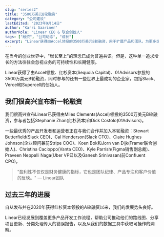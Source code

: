 ```yaml
---
slug: "series2"
title: "3500万美元B轮融资"
category: "公司建设"
lastEdited: "2023年9月14日"
author: "Karri Saarinen"
authorRole: "Linear CEO & 联合创始人"
tags: ["融资", "公司动态", "成长"]
excerpt: "Linear获得由Accel领投的3500万美元B轮融资，用于扩展产品和团队，为更多企业提供高效的项目管理工具。"
---
```


在当今的创业世界中，"增长至上"的理念已成为普遍共识。但是，这种单一追求增长的方法往往会忽视业务的可持续性和长期健康。

Linear获得了由Accel领投、红杉资本(Sequoia Capital)、01Advisors参投的3500万美元B轮融资，同时参与的还有一些世界上最成功的企业家，包括Slack、Vercel和Supercell的创始人。

## 我们很高兴宣布新一轮融资

我们很高兴宣布Linear已获得由Miles Clements(Accel)领投的3500万美元B轮融资，参与者包括Stephanie Zhan(红杉资本)和Dick Costolo(01Advisors)。

一些最优秀的产品开发者和运营者正在与我们合作并加入本轮融资：Stewart Butterfield(Slack CEO)、Cal Henderson(Slack CTO)、Claire Hughes Johnson(企业顾问兼前Stripe COO)、Koen Bok和Jorn van Dijk(Framer联合创始人)、Christina Cacioppo(Vanta CEO)、Kyle Parrish(Figma销售副总裁)、Praveen Neppalli Naga(Uber VPE)以及Ganesh Srinivasan(前Confluent CPO)。

> "盈利性不仅仅是财务健康的指标，它也是团队纪律、产品专注和客户价值的反映。"
> — Linear团队

## 过去三年的进展

自从发布并在2020年获得红杉资本领投的A轮融资以来，我们的发展势头良好。

Linear已经发展到覆盖更多产品开发工作流程，帮助公司推动他们的路线图、分享项目更新、分类处理传入的错误报告，以及从我们的数据工具中获取可操作的洞察。
